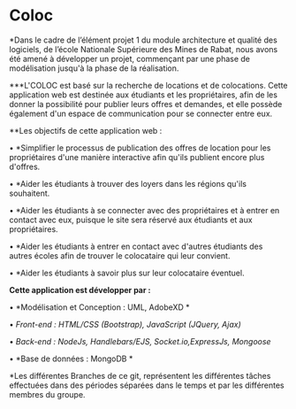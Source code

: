 # Coloc
*Dans le cadre de l’élément projet 1 du module architecture et qualité des logiciels, de l’école Nationale Supérieure des Mines de Rabat, nous avons été amené à développer un projet, commençant par une phase de modélisation jusqu'à la phase de la réalisation. 

***L'COLOC est basé sur la recherche de locations et de colocations. Cette application web est destinée aux étudiants et les propriétaires, afin de les donner la possibilité pour publier leurs offres et demandes, et elle possède également d'un espace de communication pour se connecter entre eux.

**Les objectifs de cette application web :

• *Simplifier le processus de publication des offres de location pour les propriétaires d'une manière interactive afin qu'ils publient encore plus d'offres.

• *Aider les étudiants à trouver des loyers dans les régions qu'ils souhaitent.

• *Aider les étudiants à se connecter avec des propriétaires et à entrer en contact avec eux, puisque le site sera réservé aux étudiants et aux propriétaires.

• *Aider les étudiants à entrer en contact avec d'autres étudiants des autres écoles afin de trouver le colocataire qui leur convient.

• *Aider les étudiants à savoir plus sur leur colocataire éventuel.

**Cette application est développer par :**

• *Modélisation et Conception : UML, AdobeXD *

• *Front-end : HTML/CSS (Bootstrap), JavaScript (JQuery, Ajax)*

• *Back-end : NodeJs, Handlebars/EJS, Socket.io,ExpressJs, Mongoose*

• *Base de données : MongoDB *

*Les différentes Branches de ce git, représentent les différentes tâches effectuées dans des périodes séparées dans le temps et par les différentes membres du groupe.
